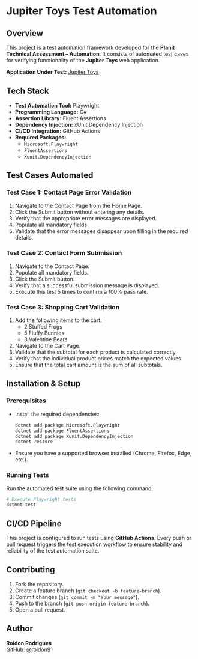 # Jupiter Toys Test Automation

## Overview
This project is a test automation framework developed for the **Planit Technical Assessment – Automation**. It consists of automated test cases for verifying functionality of the **Jupiter Toys** web application.

**Application Under Test:** [Jupiter Toys](http://jupiter.cloud.planittesting.com)

## Tech Stack
- **Test Automation Tool:** Playwright
- **Programming Language:** C#
- **Assertion Library:** Fluent Assertions
- **Dependency Injection:** xUnit Dependency Injection
- **CI/CD Integration:** GitHub Actions
- **Required Packages:**
  - `Microsoft.Playwright`
  - `FluentAssertions`
  - `Xunit.DependencyInjection`

## Test Cases Automated

### **Test Case 1: Contact Page Error Validation**
1. Navigate to the Contact Page from the Home Page.
2. Click the Submit button without entering any details.
3. Verify that the appropriate error messages are displayed.
4. Populate all mandatory fields.
5. Validate that the error messages disappear upon filling in the required details.

### **Test Case 2: Contact Form Submission**
1. Navigate to the Contact Page.
2. Populate all mandatory fields.
3. Click the Submit button.
4. Verify that a successful submission message is displayed.
5. Execute this test 5 times to confirm a 100% pass rate.

### **Test Case 3: Shopping Cart Validation**
1. Add the following items to the cart:
   - 2 Stuffed Frogs
   - 5 Fluffy Bunnies
   - 3 Valentine Bears
2. Navigate to the Cart Page.
3. Validate that the subtotal for each product is calculated correctly.
4. Verify that the individual product prices match the expected values.
5. Ensure that the total cart amount is the sum of all subtotals.

## Installation & Setup

### **Prerequisites**
- Install the required dependencies:
  ```sh
  dotnet add package Microsoft.Playwright
  dotnet add package FluentAssertions
  dotnet add package Xunit.DependencyInjection
  dotnet restore
  ```
- Ensure you have a supported browser installed (Chrome, Firefox, Edge, etc.).

### **Running Tests**
Run the automated test suite using the following command:
```sh
# Execute Playwright tests
dotnet test
```

## CI/CD Pipeline
This project is configured to run tests using **GitHub Actions**. Every push or pull request triggers the test execution workflow to ensure stability and reliability of the test automation suite.

## Contributing
1. Fork the repository.
2. Create a feature branch (`git checkout -b feature-branch`).
3. Commit changes (`git commit -m "Your message"`).
4. Push to the branch (`git push origin feature-branch`).
5. Open a pull request.

## Author
**Roidon Rodrigues**  
GitHub: [@roidon91](https://github.com/roidon91)

